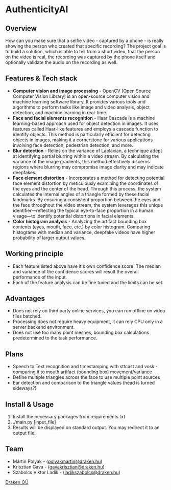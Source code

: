 # AuthenticityAI

## Overview
How can you make sure that a selfie video - captured by a phone - is really showing the person who created that specific recording? The project goal is to build a solution, which is able to tell from a short video, that the person on the video is real, the recording was captured by the phone itself and optionally validate the audio on the recording as well. 

## Features & Tech stack
* **Computer vision and image processing** - OpenCV (Open Source Computer Vision Library) is an open-source computer vision and machine learning software library. It provides various tools and algorithms to perform tasks like image and video analysis, object detection, and machine learning in real-time.
* **Face and facial elements recognition** - Haar Cascade is a machine learning-based approach used for object detection in images. It uses features called Haar-like features and employs a cascade function to identify objects. This method is particularly efficient for detecting objects in images, making it a cornerstone for various applications involving face detection, pedestrian detection, and more.
* **Blur detection** - Relies on the variance of Laplacian, a technique adept at identifying partial blurring within a video stream. By calculating the variance of the image gradients, this method effectively discerns regions where blurring may compromise image clarity and may indicate deepfakes. 
* **Face element distortion** - Incorporates a method for detecting potential face element distortion by meticulously examining the coordinates of the eyes and the center of the head. Through this process, the system calculates the internal angles of a triangle formed by these facial landmarks. By ensuring a consistent proportion between the eyes and the face throughout the video stream, the system leverages this unique identifier—reflecting the typical eye-to-face proportion in a human visage—to identify potential distortions in facial elements. 
* **Color histogram analysis** - Analyzing the artifact bounding box contents (eyes, mouth, face, etc.) by color histogram. Comparing histograms with median and variance, deepfake videos have higher probability of larger output values. 

## Working principle
* Each feature listed above have it's own confidence score. The median and variance of the confidence scores will result the overall performance of the input. 
* Each of the feature analysis can be fine tuned and the limits can be set. 

## Advantages
* Does not rely on third party online services, you can run offline on video files batched. 
* Processing does not require heavy equipment, it can rely CPU only in a server backend environment.
* Does not use too many point meshes, bounding box calculations predetermined to the task performance.

## Plans
* Speech to Text recognition and timestamping with sttcast and vosk - comparing it to mouth artifact (bounding box) movement/variance
* Define multiple triangles across the face to use multiple point sources
* Ear detection and comparison to the triangle values (head is turned sideways?)

## Install & Usage
1. Install the necessary packages from requirements.txt
2. ./main.py [input_file]
3. Results will be displayed on standard output. You may redirect it to an output file.

## Team
* Martin Polyak - ([polyakmartin@draken.hu](mailto:polyakmartin@draken.hu))
* Krisztian Gava - ([gavakrisztian@draken.hu](mailto:gavakrisztian@draken.hu))
* Szabolcs Viktor Ladik - ([ladikszabolcs@draken.hu](mailto:ladikszabolcs@draken.hu))  

[Draken OÜ](https://draken.ee)